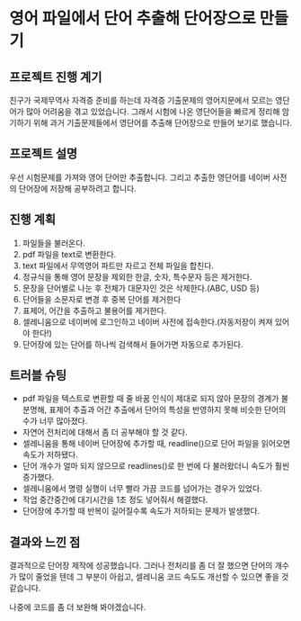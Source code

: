 # 영어 파일에서 단어 추출해 단어장으로 만들기

## 프로젝트 진행 계기
친구가 국제무역사 자격증 준비를 하는데 자격증 기출문제의 영어지문에서 모르는 영단어가 많아 어려움을 겪고 있었습니다.
그래서 시험에 나온 영단어들을 빠르게 정리해 암기하기 위해 과거 기출문제들에서 영단어를 추출해 단어장으로 만들어 보기로 했습니다.

## 프로젝트 설명
우선 시험문제를 가져와 영어 단어만 추출합니다.
그리고 추출한 영단어를 네이버 사전의 단어장에 저장해 공부하려고 합니다.

## 진행 계획
1. 파일들을 불러온다.
2. pdf 파일을 text로 변환한다.
3. text 파일에서 무역영어 파트만 자르고 전체 파일을 합친다.
4. 정규식을 통해 영어 문장을 제외한 한글, 숫자, 특수문자 등은 제거한다.
6. 문장을 단어별로 나눈 후 전체가 대문자인 것은 삭제한다.(ABC, USD 등)
7. 단어들을 소문자로 변경 후 중복 단어를 제거한다
8. 표제어, 어간을 추출하고 불용어를 제거한다.
9. 셀레니움으로 네이버에 로그인하고 네이버 사전에 접속한다.(자동저장이 켜져 있어야 한다!)
10. 단어장에 있는 단어를 하나씩 검색해서 들어가면 자동으로 추가된다.

## 트러블 슈팅
- pdf 파일을 텍스트로 변환할 때 줄 바꿈 인식이 제대로 되지 않아 문장의 경계가 불분명해, 표제어 추출과 어간 추출에서 단어의 특성을 반영하지 못해 비슷한 단어의 수가 너무 많아졌다.
 - 자연어 전처리에 대해서 좀 더 공부해야 할 것 같다.
- 셀레니움을 통해 네이버 단어장에 추가할 때, readline()으로 단어 파일을 읽어오면 속도가 저하됐다.
 - 단어 개수가 얼마 되지 않으므로 readlines()로 한 번에 다 불러왔더니 속도가 훨씬 증가했다.
- 셀레니움에서 명령 실행이 너무 빨라 가끔 코드를 넘어가는 경우가 있었다.
 - 작업 중간중간에 대기시간을 1초 정도 넣어줘서 해결했다.
- 단어장에 추가할 때 반복이 길어질수록 속도가 저하되는 문제가 발생했다.

## 결과와 느낀 점
결과적으로 단어장 제작에 성공했습니다. 그러나 전처리를 좀 더 잘 했으면 단어의 개수가 많이 줄었을 텐데 그 부분이 아쉽고, 셀레니움 코드 속도도 개선할 수 있으면 좋을 것 같습니다.

나중에 코드를 좀 더 보완해 봐야겠습니다.